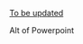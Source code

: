 [To be updated](https://public.tableau.com/app/profile/ayo.mosaku/viz/MovieDatabaseEDA/Story1)


Alt of Powerpoint
